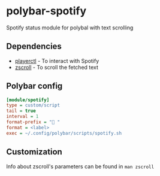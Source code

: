 # polybar-spotify
Spotify status module for polybal with text scrolling

## Dependencies

- [playerctl](https://github.com/altdesktop/playerctl#installing) - To interact with Spotify
- [zscroll](https://github.com/noctuid/zscroll#installation) - To scroll the fetched text

## Polybar config

```ini
[module/spotify]
type = custom/script
tail = true
interval = 1
format-prefix = " "
format = <label>
exec = ~/.config/polybar/scripts/spotify.sh
```
## Customization
Info about zscroll's parameters can be found in `man zscroll`
